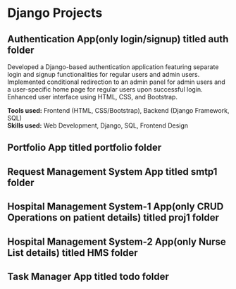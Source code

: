 # Django Projects

## Authentication App(only login/signup) titled auth folder 

Developed a Django-based authentication application featuring separate login and signup functionalities for regular users and admin users. Implemented conditional redirection to an admin panel for admin users and a user-specific home page for regular users upon successful login. Enhanced user interface using HTML, CSS, and Bootstrap.

**Tools used:** Frontend (HTML, CSS/Bootstrap), Backend (Django Framework, SQL)  
**Skills used:** Web Development, Django, SQL, Frontend Design

## Portfolio App titled portfolio folder

## Request Management System App titled smtp1 folder

## Hospital Management System-1 App(only CRUD Operations on patient details) titled proj1 folder

## Hospital Management System-2 App(only Nurse List details) titled HMS folder

## Task Manager App titled todo folder

